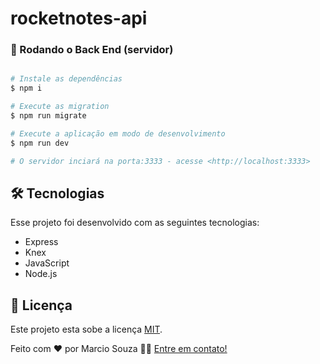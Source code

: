 # rocketnotes-api
 
 
### 🎲 Rodando o Back End (servidor)

```bash

# Instale as dependências
$ npm i

# Execute as migration
$ npm run migrate

# Execute a aplicação em modo de desenvolvimento
$ npm run dev

# O servidor inciará na porta:3333 - acesse <http://localhost:3333>
```

## 🛠 Tecnologias

Esse projeto foi desenvolvido com as seguintes tecnologias:

- Express
- Knex
- JavaScript
- Node.js


## 📝 Licença

Este projeto esta sobe a licença [MIT](./LICENSE).

Feito com ❤️ por Marcio Souza 👋🏽 [Entre em contato!](https://www.linkedin.com/in/marcio-souza-002b121b0/)

